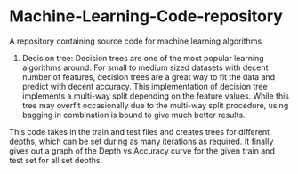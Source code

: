 # Machine-Learning-Code-repository
A repository containing source code for machine learning algorithms

1. Decision tree: Decision trees are one of the most popular learning algorithms around. For small to medium sized datasets with decent 
number of features, decision trees are a great way to fit the data and predict with decent accuracy. This implementation of decision tree
implements a multi-way split depending on the feature values. While this tree may overfit occasionally due to the multi-way split procedure, using bagging in combination is bound to give much better results.

This code takes in the train and test files and creates trees for different depths, which can be set during as many iterations as required. It finally gives out a graph of the Depth vs Accuracy curve for the given train and test set for all set depths.
